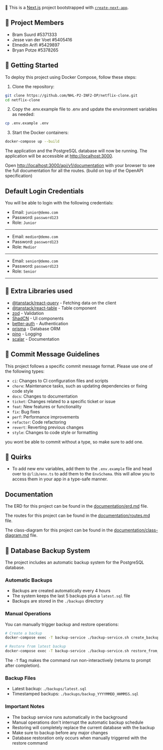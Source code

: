 🚀 This is a [Next.js](https://nextjs.org) project bootstrapped with [`create-next-app`](https://nextjs.org/docs/app/api-reference/cli/create-next-app).

## 👥 Project Members
- Bram Suurd #5371333
- Jesse van der Voet #5405416
- Elmedin Arifi #5429897
- Bryan Potze #5378265

## 🚧 Getting Started

To deploy this project using Docker Compose, follow these steps:

1. Clone the repository:

```bash
git clone https://github.com/NHL-P2-INF2-DP/netflix-clone.git
cd netflix-clone
```

2. Copy the .env.example file to .env and update the environment variables as needed:

```bash
cp .env.example .env
```

3. Start the Docker containers:

```bash
docker-compose up --build
```

The application and the PostgreSQL database will now be running. The application will be accessible at [http://localhost:3000](http://localhost:3000).

Open [http://localhost:3000/api/v1/documentation](http://localhost:3000/api/v1/documentation) with your browser to see the full documentation for all the routes. (build on top of the OpenAPI specification)

## Default Login Credentials

You will be able to login with the following credentials:

- Email: `junior@demo.com`
- Password: `password123`
- Role: `Junior`

---

- Email: `medior@demo.com`
- Password: `password123`
- Role: `Medior`

---

- Email: `senior@demo.com`
- Password: `password123`
- Role: `Senior`

---

## 🚀 Extra Libraries used

- [@tanstack/react-query](https://tanstack.com/query/v5) - Fetching data on the client
- [@tanstack/react-table](https://tanstack.com/table) - Table component
- [zod](https://zod.dev/) - Validation
- [ShadCN](https://shadcn.com/) - UI components
- [better-auth](https://better-auth.com/) - Authentication
- [prisma](https://prisma.io/) - Database ORM
- [pino](https://github.com/pinojs/pino) - Logging
- [scalar](https://scalar.com/) - Documentation

## 🚧 Commit Message Guidelines

This project follows a specific commit message format. Please use one of the following types:

- `ci`: Changes to CI configuration files and scripts
- `chore`: Maintenance tasks, such as updating dependencies or fixing code style
- `docs`: Changes to documentation
- `ticket`: Changes related to a specific ticket or issue
- `feat`: New features or functionality
- `fix`: Bug fixes
- `perf`: Performance improvements
- `refactor`: Code refactoring
- `revert`: Reverting previous changes
- `style`: Changes to code style or formatting

you wont be able to commit without a type, so make sure to add one.

## 🚨 Quirks

- To add new env variables, add them to the `.env.example` file and head over to `@/lib/env.ts` to add them to the `EnvSchema`. this will allow you to access them in your app in a type-safe manner.

## Documentation

The ERD for this project can be found in the [documentation/erd.md](https://github.com/NHL-P2-INF2-DP/netflix-clone/tree/main/documentation/erd.md) file.

The routes for this project can be found in the [documentation/routes.md](https://github.com/NHL-P2-INF2-DP/netflix-clone/tree/main/documentation/routes.md) file.

The class-diagram for this project can be found in the [documentation/class-diagram.md](https://github.com/NHL-P2-INF2-DP/netflix-clone/tree/main/documentation/class-diagram.md) file.

## 🔄 Database Backup System

The project includes an automatic backup system for the PostgreSQL database.

### Automatic Backups
- Backups are created automatically every 4 hours
- The system keeps the last 5 backups plus a `latest.sql` file
- Backups are stored in the `./backups` directory

### Manual Operations
You can manually trigger backup and restore operations:

```bash
# Create a backup
docker-compose exec -T backup-service ./backup-service.sh create_backup

# Restore from latest backup
docker-compose exec -T backup-service ./backup-service.sh restore_from_backup
```


The `-T` flag makes the command run non-interactively (returns to prompt after completion).

### Backup Files
- Latest backup: `./backups/latest.sql`
- Timestamped backups: `./backups/backup_YYYYMMDD_HHMMSS.sql`

### Important Notes
- The backup service runs automatically in the background
- Manual operations don't interrupt the automatic backup schedule
- Restoring will completely replace the current database with the backup
- Make sure to backup before any major changes
- Database restoration only occurs when manually triggered with the restore command
